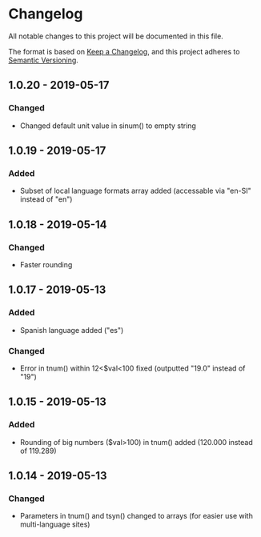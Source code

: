 # Changelog
All notable changes to this project will be documented in this file.

The format is based on [Keep a Changelog](https://keepachangelog.com/en/1.0.0/),
and this project adheres to [Semantic Versioning](https://semver.org/spec/v2.0.0.html).


## 1.0.20 - 2019-05-17
### Changed
- Changed default unit value in sinum() to empty string


## 1.0.19 - 2019-05-17
### Added
- Subset of local language formats array added (accessable via "en-SI" instead of "en")


## 1.0.18 - 2019-05-14
### Changed 
- Faster rounding 


## 1.0.17 - 2019-05-13
### Added
- Spanish language added ("es")

### Changed
- Error in tnum() within 12<$val<100 fixed (outputted "19.0" instead of "19")


## 1.0.15 - 2019-05-13
### Added
- Rounding of big numbers ($val>100) in tnum() added (120.000 instead of 119.289)


## 1.0.14 - 2019-05-13
### Changed
- Parameters in tnum() and tsyn() changed to arrays (for easier use with multi-language sites)


